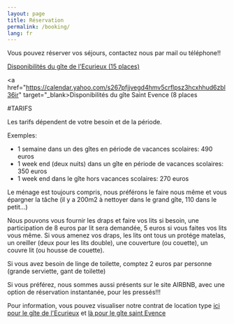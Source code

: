 ```yaml
---
layout: page
title: Réservation
permalink: /booking/
lang: fr
---
```



Vous pouvez réserver vos séjours, contactez nous par mail ou téléphone!!


 
<a href="https://calendar.yahoo.com/s267pfjjvegd4hmv5crflpsz3hcxhhud6zbl36ir" target="_blank">Disponibilités du gîte de l'Ecurieux (15 places)</a>

<a href="https://calendar.yahoo.com/s267pfjjvegd4hmv5crflpsz3hcxhhud6zbl36ir" target="_blank>Disponibilités du gîte Saint Evence (8 places</a>

#TARIFS

Les tarifs dépendent de votre besoin et de la période.

Exemples:

- 1 semaine dans un des gîtes en période de vacances scolaires: 490 euros
- 1 week end (deux nuits) dans un  gîte en période de vacances scolaires: 350 euros
- 1 week end dans le gîte hors vacances scolaires: 270 euros



Le ménage est toujours compris, nous préférons le faire nous même et vous épargner la tâche (il y a 200m2 à nettoyer dans le grand gîte, 110 dans le petit...)

Nous pouvons vous fournir les draps et faire vos lits si besoin, une participation de 8 euros par lit sera demandée, 5 euros si vous faites vos lits vous même. Si vous amenez vos draps, les lits ont tous un protége matelas, un oreiller (deux pour les lits double), une couverture (ou couette), un couvre lit (ou housse de couette).

Si vous avez besoin de linge de toilette, comptez 2 euros par personne (grande serviette, gant de toilette)


<!--

<iframe src="https://meuse-ecurieux.tourisme-booking.com/fr/4058/956-fp.html

?iframe=true&fiche_direct=true" width="100%" height="700" ></iframe>

-->


<!--
Pour consulter nos disponibilités, voici le lien à suivre:
<iframe src="https://meuse.tourisme-booking.com/fr/evres/gite-de-l-ecurieux-902-fp.html?iframe=true&fiche_direct=true" width="100%" height="700" ></iframe>. 
-->

Si vous préférez, nous sommes aussi présents sur le site AIRBNB, avec une option de réservation instantanée, pour les pressés!!!

Pour information, vous pouvez visualiser notre contrat de location type 
<a href="/images/contratGrandGite.pdf" target="_blank">ici pour le gîte de l'Ecurieux</a>
 et 
<a href="/images/contratPetitGite.pdf" target="_blank"> là pour le gîte saint Evence</a>




